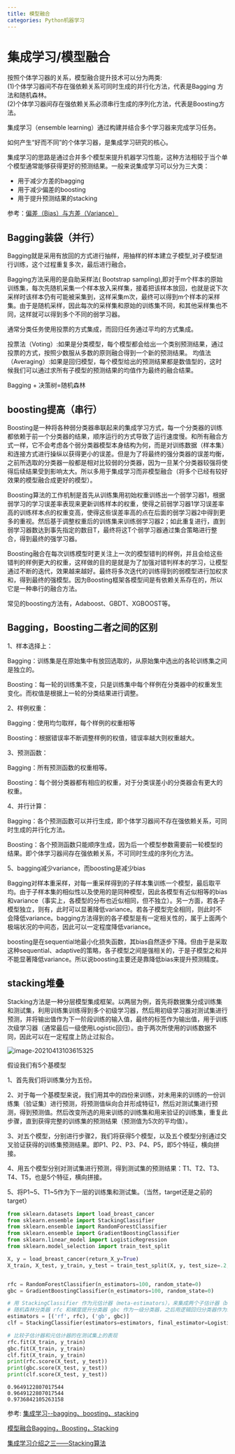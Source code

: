 ```yaml
---
title: 模型融合
categories: Python机器学习
---
```


# 集成学习/模型融合

按照个体学习器的关系，模型融合提升技术可以分为两类:  
(1)个体学习器间不存在强依赖关系可同时生成的并行化方法，代表是Bagging 方法和随机森林。  
(2)个体学习器间存在强依赖关系必须串行生成的序列化方法，代表是Boosting方法。  

集成学习（ensemble learning）通过构建并结合多个学习器来完成学习任务。

如何产生“好而不同”的个体学习器，是集成学习研究的核心。

集成学习的思路是通过合并多个模型来提升机器学习性能，这种方法相较于当个单个模型通常能够获得更好的预测结果。一般来说集成学习可以分为三大类：

- 用于减少方差的bagging
- 用于减少偏差的boosting
- 用于提升预测结果的stacking

参考：[偏差（Bias）与方差（Variance）](https://zhuanlan.zhihu.com/p/38853908)

## Bagging装袋（并行）

Bagging就是采用有放回的方式进行抽样，用抽样的样本建立子模型,对子模型进行训练，这个过程重复多次，最后进行融合。

Bagging方法采用的是自助采样法( Bootstrap sampling),即对于m个样本的原始训练集，每次先随机采集一个样本放入采样集，接着把该样本放回，也就是说下次采样时该样本仍有可能被采集到，这样采集m次，最终可以得到m个样本的采样集。由于是随机采样，因此每次的采样集和原始的训练集不同，和其他采样集也不同，这样就可以得到多个不同的弱学习器。

通常分类任务使用投票的方式集成，而回归任务通过平均的方式集成。

投票法（Voting）:如果是分类模型，每个模型都会给出一个类别预测结果，通过投票的方式，按照少数服从多数的原则融合得到一个新的预测结果。
均值法（Averaging）:如果是回归模型，每个模型给出的预测结果都是数值型的，这时候我们可以通过求所有子模型的预测结果的均值作为最终的融合结果。

Bagging + 决策树=随机森林

## boosting提高（串行）

Boosting是一种将各种弱分类器串联起来的集成学习方式，每一个分类器的训练都依赖于前一个分类器的结果，顺序运行的方式导致了运行速度慢。和所有融合方式一样，它不会考虑各个弱分类器模型本身结构为何，而是对训练数据（样本集）和连接方式进行操纵以获得更小的误差。但是为了将最终的强分类器的误差均衡，之前所选取的分类器一般都是相对比较弱的分类器，因为一旦某个分类器较强将使得后续结果受到影响太大。所以多用于集成学习而非模型融合（将多个已经有较好效果的模型融合成更好的模型）。

Boosting算法的工作机制是首先从训练集用初始权重训练出一个弱学习器1，根据弱学习的学习误差率表现来更新训练样本的权重，使得之前弱学习器1学习误差率高的训练样本点的权重变高，使得这些误差率高的点在后面的弱学习器2中得到更多的重视。然后基于调整权重后的训练集来训练弱学习器2；如此重复进行，直到弱学习器数达到事先指定的数目T，最终将这T个弱学习器通过集合策略进行整合，得到最终的强学习器。

Boosting融合在每次训练模型时更关注上一次的模型错判的样例，并且会给这些错判的样例更大的权重，这样做的目的是就是为了加强对错判样本的学习，让模型通过不断的迭代，效果越来越好。最终将多次迭代的训练得到的弱模型进行加权求和，得到最终的强模型。因为Boosting框架各模型间是有依赖关系存在的，所以它是一种串行的融合方法。

常见的boosting方法有，Adaboost、GBDT、XGBOOST等。

## Bagging，Boosting二者之间的区别

1、样本选择上：

Bagging：训练集是在原始集中有放回选取的，从原始集中选出的各轮训练集之间是独立的。

Boosting：每一轮的训练集不变，只是训练集中每个样例在分类器中的权重发生变化。而权值是根据上一轮的分类结果进行调整。

2、样例权重：

Bagging：使用均匀取样，每个样例的权重相等

Boosting：根据错误率不断调整样例的权值，错误率越大则权重越大。

3、预测函数：

Bagging：所有预测函数的权重相等。

Boosting：每个弱分类器都有相应的权重，对于分类误差小的分类器会有更大的权重。

4、并行计算：

Bagging：各个预测函数可以并行生成，即个体学习器间不存在强依赖关系，可同时生成的并行化方法。

Boosting：各个预测函数只能顺序生成，因为后一个模型参数需要前一轮模型的结果。即个体学习器间存在强依赖关系，不可同时生成的序列化方法。

5、bagging减少variance，而boosting是减少bias

Bagging对样本重采样，对每一重采样得到的子样本集训练一个模型，最后取平均。由于子样本集的相似性以及使用的是同种模型，因此各模型有近似相等的bias和variance（事实上，各模型的分布也近似相同，但不独立）。另一方面，若各子模型独立，则有，此时可以显著降低variance。若各子模型完全相同，则此时不会降低variance。bagging方法得到的各子模型是有一定相关性的，属于上面两个极端状况的中间态，因此可以一定程度降低variance。

boosting是在sequential地最小化损失函数，其bias自然逐步下降。但由于是采取这种sequential、adaptive的策略，各子模型之间是强相关的，于是子模型之和并不能显著降低variance。所以说boosting主要还是靠降低bias来提升预测精度。

## stacking堆叠

Stacking方法是一种分层模型集成框架。以两层为例，首先将数据集分成训练集和测试集，利用训练集训练得到多个初级学习器，然后用初级学习器对测试集进行预测，并将输出值作为下一阶段训练的输入值，最终的标签作为输出值，用于训练次级学习器（通常最后一级使用Logistic回归）。由于两次所使用的训练数据不同，因此可以在一定程度上防止过拟合。

![image-20210413103615325](https://gitee.com/itangqian/picgo/raw/master/img/image-20210413103615325.png)

假设我们有5个基模型

1、首先我们将训练集分为五份。

2、对于每一个基模型来说，我们用其中的四份来训练，对未用来的训练的一份训练集（验证集）进行预测，将预测值纵向合并形成特征1，然后对测试集进行预测，得到预测值。然后改变所选的用来训练的训练集和用来验证的训练集，重复此步骤，直到获得完整的训练集的预测结果（预测值为5次的平均值）。

3、对五个模型，分别进行步骤2，我们将获得5个模型，以及五个模型分别通过交叉验证获得的训练集预测结果。即P1、P2、P3、P4、P5，即5个特征，横向拼接。

4、用五个模型分别对测试集进行预测，得到测试集的预测结果：T1、T2、T3、T4、T5，也是5个特征，横向拼接。

5、将P1~5、T1~5作为下一层的训练集和测试集。（当然，target还是之前的target）

```python
from sklearn.datasets import load_breast_cancer
from sklearn.ensemble import StackingClassifier
from sklearn.ensemble import RandomForestClassifier
from sklearn.ensemble import GradientBoostingClassifier
from sklearn.linear_model import LogisticRegression
from sklearn.model_selection import train_test_split

X, y = load_breast_cancer(return_X_y=True)
X_train, X_test, y_train, y_test = train_test_split(X, y, test_size=.2, random_state=0)


rfc = RandomForestClassifier(n_estimators=100, random_state=0)
gbc = GradientBoostingClassifier(n_estimators=100, random_state=0)

# 用 StackingClassifier 作为元估计器（meta-estimators），来集成两个子估计器（base-estimator）
# 随机森林分类器 rfc 和梯度提升分类器 gbc 作为一级分类器，之后用逻辑回归分类器作为二级分类器。
estimators = [('rf', rfc), ('gb', gbc)]
clf = StackingClassifier(estimators=estimators, final_estimator=LogisticRegression())

# 比较子估计器和元估计器的在测试集上的表现
rfc.fit(X_train, y_train)
gbc.fit(X_train, y_train)
clf.fit(X_train, y_train)
print(rfc.score(X_test, y_test))
print(gbc.score(X_test, y_test))
print(clf.score(X_test, y_test))
```

```
0.9649122807017544
0.9649122807017544
0.9736842105263158
```

参考: [集成学习--bagging、boosting、stacking](https://blog.csdn.net/zwqjoy/article/details/80431496)

[模型融合Bagging，Boosting，Stacking](https://blog.csdn.net/xiaohutong1991/article/details/107976781)

[集成学习介绍之三——Stacking算法](https://zhuanlan.zhihu.com/p/160809784)

